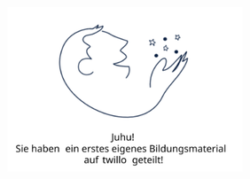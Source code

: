 <figure>
    <img src="images/Motivationsjubel_Aufgabe_b.svg" alt="Abb. 1: Motivationsjubel - Juhu! Sie haben ein erstes eigenes Bildungsmaterial auf twillo geteilt!" title="Abb. 1: Motivationsjubel - Juhu! Sie haben ein erstes eigenes Bildungsmaterial auf twillo geteilt!"/>
</figure>
